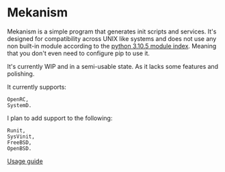 # Mekanism

Mekanism is a simple program that generates init scripts and services.
It's designed for compatibility across UNIX like systems and does not use any non built-in module according to the [python 3.10.5 module index](https://docs.python.org/3/py-modindex.html). Meaning that you don't even need to configure pip to use it.

It's currently WIP and in a semi-usable state. As it lacks some features and polishing.


It currently supports:

    OpenRC,
    SystemD.

I plan to add support to the following:

    Runit,
    SysVinit,
    FreeBSD,
    OpenBSD.


[Usage guide](https://github.com/Solirs/mekanism/blob/master/USAGE.md)
